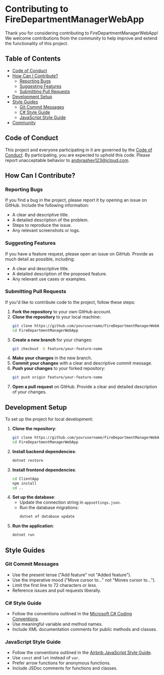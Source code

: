 # Contributing to FireDepartmentManagerWebApp

Thank you for considering contributing to FireDepartmentManagerWebApp! We welcome contributions from the community to help improve and extend the functionality of this project.

## Table of Contents

- [Code of Conduct](#code-of-conduct)
- [How Can I Contribute?](#how-can-i-contribute)
  - [Reporting Bugs](#reporting-bugs)
  - [Suggesting Features](#suggesting-features)
  - [Submitting Pull Requests](#submitting-pull-requests)
- [Development Setup](#development-setup)
- [Style Guides](#style-guides)
  - [Git Commit Messages](#git-commit-messages)
  - [C# Style Guide](#c-style-guide)
  - [JavaScript Style Guide](#javascript-style-guide)
- [Community](#community)

## Code of Conduct

This project and everyone participating in it are governed by the [Code of Conduct](CODE_OF_CONDUCT.md). By participating, you are expected to uphold this code. Please report unacceptable behavior to [andyrashev123@icloud.com](mailto:andyrashev123@icloud.com).

## How Can I Contribute?

### Reporting Bugs

If you find a bug in the project, please report it by opening an issue on GitHub. Include the following information:

- A clear and descriptive title.
- A detailed description of the problem.
- Steps to reproduce the issue.
- Any relevant screenshots or logs.

### Suggesting Features

If you have a feature request, please open an issue on GitHub. Provide as much detail as possible, including:

- A clear and descriptive title.
- A detailed description of the proposed feature.
- Any relevant use cases or examples.

### Submitting Pull Requests

If you'd like to contribute code to the project, follow these steps:

1. **Fork the repository** to your own GitHub account.
2. **Clone the repository** to your local machine:
    ```bash
    git clone https://github.com/yourusername/FireDepartmentManagerWebApp.git
    cd FireDepartmentManagerWebApp
    ```
3. **Create a new branch** for your changes:
    ```bash
    git checkout -b feature/your-feature-name
    ```
4. **Make your changes** in the new branch.
5. **Commit your changes** with a clear and descriptive commit message.
6. **Push your changes** to your forked repository:
    ```bash
    git push origin feature/your-feature-name
    ```
7. **Open a pull request** on GitHub. Provide a clear and detailed description of your changes.

## Development Setup

To set up the project for local development:

1. **Clone the repository**:
    ```bash
    git clone https://github.com/yourusername/FireDepartmentManagerWebApp.git
    cd FireDepartmentManagerWebApp
    ```
2. **Install backend dependencies**:
    ```bash
    dotnet restore
    ```
3. **Install frontend dependencies**:
    ```bash
    cd ClientApp
    npm install
    cd ..
    ```
4. **Set up the database**:
    - Update the connection string in `appsettings.json`.
    - Run the database migrations:
        ```bash
        dotnet ef database update
        ```
5. **Run the application**:
    ```bash
    dotnet run
    ```

## Style Guides

### Git Commit Messages

- Use the present tense ("Add feature" not "Added feature").
- Use the imperative mood ("Move cursor to..." not "Moves cursor to...").
- Limit the first line to 72 characters or less.
- Reference issues and pull requests liberally.

### C# Style Guide

- Follow the conventions outlined in the [Microsoft C# Coding Conventions](https://learn.microsoft.com/en-us/dotnet/csharp/fundamentals/coding-style/coding-conventions).
- Use meaningful variable and method names.
- Include XML documentation comments for public methods and classes.

### JavaScript Style Guide

- Follow the conventions outlined in the [Airbnb JavaScript Style Guide](https://github.com/airbnb/javascript).
- Use `const` and `let` instead of `var`.
- Prefer arrow functions for anonymous functions.
- Include JSDoc comments for functions and classes.

